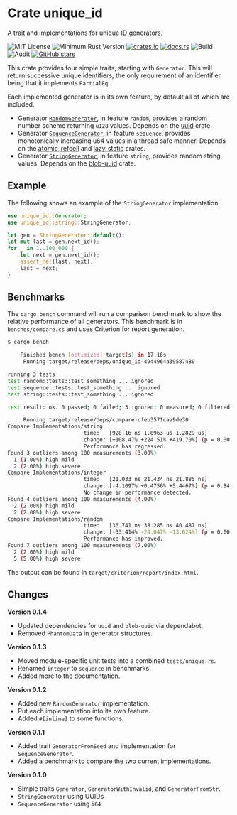 # Crate unique_id

A trait and implementations for unique ID generators.

![MIT License](https://img.shields.io/badge/license-mit-118811.svg)
![Minimum Rust Version](https://img.shields.io/badge/Min%20Rust-1.40-green.svg)
[![crates.io](https://img.shields.io/crates/v/unique_id.svg)](https://crates.io/crates/unique_id)
[![docs.rs](https://docs.rs/unique_id/badge.svg)](https://docs.rs/unique_id)
![Build](https://github.com/johnstonskj/rust-unique_id/workflows/Rust/badge.svg)
![Audit](https://github.com/johnstonskj/rust-unique_id/workflows/Security%20audit/badge.svg)
[![GitHub stars](https://img.shields.io/github/stars/johnstonskj/rust-unique_id.svg)](https://github.com/johnstonskj/rust-unique_id/stargazers)

This crate provides four simple traits, starting with `Generator`. This will return successive unique identifiers, the
only requirement of an identifier being that it implements `PartialEq`. 

Each implemented generator is in its own feature, by default all of which are included.

* Generator [`RandomGenerator`](https://docs.rs/unique_id/0.1.2/unique_id/random/struct.RandomGenerator.html), in 
  feature `random`, provides a random number scheme returning `u128` values. Depends on the 
  [uuid](https://crates.io/crates/uuid) crate.
* Generator [`SequenceGenerator`](https://docs.rs/unique_id/0.1.2/unique_id/sequence/struct.SequenceGenerator.html), 
  in feature `sequence`, provides monotonically increasing u64 values in a thread safe manner. Depends on the 
  [atomic_refcell](https://crates.io/crates/atomic_refcell) and [lazy_static](https://crates.io/crates/lazy_static) 
  crates.
* Generator [`StringGenerator`](https://docs.rs/unique_id/0.1.2/unique_id/string/struct.StringGenerator.html), in 
  feature `string`, provides random string values. Depends on the [blob-uuid](https://crates.io/crates/blob-uuid) crate.

## Example

The following shows an example of the `StringGenerator` implementation.

```rust
use unique_id::Generator;
use unique_id::string::StringGenerator;

let gen = StringGenerator::default();
let mut last = gen.next_id();
for _ in 1..100_000 {
    let next = gen.next_id();
    assert_ne!(last, next);
    last = next;
}
```

## Benchmarks

The `cargo bench` command will run a comparison benchmark to show the relative performance of all generators. This
benchmark is in `benches/compare.cs` and uses Criterion for report generation.

```bash
$ cargo bench

    Finished bench [optimized] target(s) in 17.16s
     Running target/release/deps/unique_id-4944964a39587480

running 3 tests
test random::tests::test_something ... ignored
test sequence::tests::test_something ... ignored
test string::tests::test_something ... ignored

test result: ok. 0 passed; 0 failed; 3 ignored; 0 measured; 0 filtered out

     Running target/release/deps/compare-cfeb3571caa9de30
Compare Implementations/string
                        time:   [928.16 ns 1.0963 us 1.2829 us]
                        change: [+108.47% +224.51% +419.70%] (p = 0.00 < 0.05)
                        Performance has regressed.
Found 3 outliers among 100 measurements (3.00%)
  1 (1.00%) high mild
  2 (2.00%) high severe
Compare Implementations/integer
                        time:   [21.033 ns 21.434 ns 21.885 ns]
                        change: [-4.1097% +0.4756% +5.4467%] (p = 0.84 > 0.05)
                        No change in performance detected.
Found 4 outliers among 100 measurements (4.00%)
  2 (2.00%) high mild
  2 (2.00%) high severe
Compare Implementations/random
                        time:   [36.741 ns 38.285 ns 40.487 ns]
                        change: [-33.414% -24.047% -13.624%] (p = 0.00 < 0.05)
                        Performance has improved.
Found 7 outliers among 100 measurements (7.00%)
  2 (2.00%) high mild
  5 (5.00%) high severe
```

The output can be found in `target/criterion/report/index.html`.

## Changes

**Version 0.1.4**

* Updated dependencies for `uuid` and `blob-uuid` via dependabot.
* Removed `PhantomData` in generator structures.

**Version 0.1.3**

* Moved module-specific unit tests into a combined `tests/unique.rs`.
* Renamed `integer` to `sequence` in benchmarks.
* Added more to the documentation.

**Version 0.1.2**

* Added new `RandomGenerator` implementation.
* Put each implementation into its own feature.
* Added `#[inline]` to some functions.

**Version 0.1.1**

* Added trait `GeneratorFromSeed` and implementation for `SequenceGenerator`.
* Added a benchmark to compare the two current implementations.

**Version 0.1.0**

* Simple traits `Generator`, `GeneratorWithInvalid`, and `GeneratorFromStr`.
* `StringGenerator` using UUIDs
* `SequenceGenerator` using `i64`
